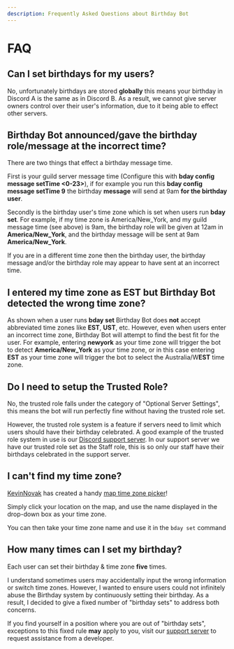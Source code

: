```yaml
---
description: Frequently Asked Questions about Birthday Bot
---
```


# FAQ

## Can I set birthdays for my users?

No, unfortunately birthdays are stored **globally** this means your birthday in Discord A is the same as in Discord B. As a result, we cannot give server owners control over their user's information, due to it being able to effect other servers.

## Birthday Bot announced/gave the birthday role/message at the incorrect time?

There are two things that effect a birthday message time. 

First is your guild server message time \(Configure this with **bday config message setTime &lt;0-23&gt;**\), if for example you run this **bday config message setTime 9** the birthday **message** will send at 9am **for the birthday user**. 

Secondly is the birthday user's time zone which is set when users run **bday set**. For example, if my time zone is America/New\_York, and my guild message time \(see above\) is 9am, the birthday role will be given at 12am in **America/New\_York**, and the birthday message will be sent at 9am **America/New\_York**.

If you are in a different time zone then the birthday user, the birthday message and/or the birthday role may appear to have sent at an incorrect time.

## I entered my time zone as EST but Birthday Bot detected the wrong time zone?

As shown when a user runs **bday set** Birthday Bot does **not**  accept abbreviated time zones like **EST**, **UST**, etc. However, even when users enter an incorrect time zone, Birthday Bot will attempt to find the best fit for the user. For example, entering **newyork** as your time zone will trigger the bot to detect **America/New\_York** as your time zone, or in this case entering **EST** as your time zone will trigger the bot to select the Australia/W**EST** time zone.

## Do I need to setup the Trusted Role?

No, the trusted role falls under the category of "Optional Server Settings", this means the bot will run perfectly fine without having the trusted role set.

However, the trusted role system is a feature if servers need to limit which users should have their birthday celebrated. A good example of the trusted role system in use is our [Discord support server](https://discord.gg/9gUQFtz). In our support server we have our trusted role set as the Staff role, this is so only our staff have their birthdays celebrated in the support server.

## I can't find my time zone?

[KevinNovak](https://github.com/KevinNovak) has created a handy [map time zone picker](https://kevinnovak.github.io/Time-Zone-Picker//)!

Simply click your location on the map, and use the name displayed in the drop-down box as your time zone.

You can then take your time zone name and use it in the `bday set` command

## How many times can I set my birthday?

Each user can set their birthday & time zone **five** times.

I understand sometimes users may accidentally input the wrong information or switch time zones. However, I wanted to ensure users could not infinitely abuse the Birthday system by continuously setting their birthday. As a result, I decided to give a fixed number of "birthday sets" to address both concerns. 

If you find yourself in a position where you are out of "birthday sets", exceptions to this fixed rule **may** apply to you, visit our [support server](https://discord.com/invite/9gUQFtz) to request assistance from a developer.

